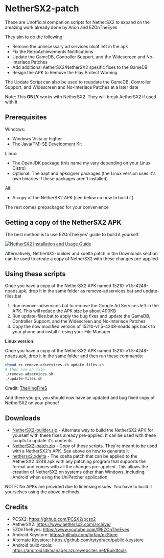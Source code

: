 # NetherSX2-patch
These are Unofficial companion scripts for NetherSX2 to expand on the amazing work already done by Anon and EZOnTheEyes

They aim to do the following:
* Remove the unnecessary ad services bloat left in the apk
* Fix the RetroAchievements Notifications
* Update the GameDB, Controller Support, and the Widescreen and No-Interlace Patches
* Add additional AetherSX2/NetherSX2 spesific fixes to the GameDB
* Resign the APK to Remove the Play Protect Warning

The Update Script can also be used to reupdate the GameDB, Controller Support, and Widescreen and No-Interlace Patches at a later date

Note: This **ONLY** works with NetherSX2. They will break AetherSX2 if used with it

## Prerequisites
Windows:
* Windows Vista or higher
* [The Java(TM) SE Development Kit](https://www.oracle.com/java/technologies/downloads/#jdk20-windows)

Linux:
* The OpenJDK package (this name my vary depending on your Linux Distro)
* Optional: The aapt and apksigner packages (the Linux version uses it's own binaries if these packages aren't installed)

All:
* A copy of the NetherSX2 APK (see below on how to build it)

The rest comes prepackaged for your convenience

## Getting a copy of the NetherSX2 APK
The best method is to use EZOnTheEyes' guide to build it yourself:

[![NetherSX2 Installation and Usage Guide](http://img.youtube.com/vi/2y3uRlYq4SY/0.jpg)](http://www.youtube.com/watch?v=2y3uRlYq4SY)

Alternatively, NetherSX2-builder and xdelta patch in the Downloads section can be used to create a copy of NetherSX2 with these changes pre-applied 

## Using these scripts
Once you have a copy of the NetherSX2 APK named 15210-v1.5-4248-noads.apk, drop it in the same folder as remove-adservices.bat and update-files.bat
1. Run remove-adservices.bat to remove the Google Ad Services left in the APK. This will reduce the APK size by about 400KB 
2. Run update-files.bat to apply the bug fixes and update the GameDB, Controller Support, and the Widescreen and No-Interlace Patches
3. Copy the now modified version of 15210-v1.5-4248-noads.apk back to your phone and install it using your File Manager

**Linux version:**

Once you have a copy of the NetherSX2 APK named 15210-v1.5-4248-noads.apk, drop it in the same folder and then run these commands:
```bash
chmod +x remove-adservices.sh update-files.sh
# then run sh file
./remove-adservices.sh
./update-files.sh
```
Credit: [TheKingFireS](https://github.com/TheKingFireS)

And there you go, you should now have an updated and bug fixed copy of NetherSX2 on your phone!

## Downloads
* [NetherSX2-builder.zip](https://github.com/Trixarian/NetherSX2-patch/releases/download/1.4/NetherSX2-builder.zip) - Alternate way to build the NetherSX2 APK for yourself with these fixes already pre-applied. It can be used with these scripts to update it's contents
* [NetherSX2-patch.zip](https://github.com/Trixarian/NetherSX2-patch/releases/download/1.4/NetherSX2-patch.zip) - Copy of these scripts. They're meant to be used with a NetherSX2's APK. See above on how to generate it
* [nethersx2.xdelta](https://github.com/Trixarian/NetherSX2-patch/releases/download/1.4/nethersx2.xdelta) - The xdelta patch that can be applied to the AetherSX2 4248 apk with any patching program that supports the format and comes with all the changes pre-applied. This allows the creation of NetherSX2 on systems other than Windows, including Android when using the UniPatcher application


NOTE: No APKs are provided due to licensing issues. You have to build it yourselves using the above methods

## Credits
* PCSX2: <https://github.com/PCSX2/pcsx2> 
* AetherSX2: <https://www.aethersx2.com/archive/> 
* EZOnTheEyes: <https://www.youtube.com/@EZOnTheEyes>
* Android Keystore: <https://github.com/jorfao/pkStore>
* Alternate Keystore: <https://github.com/tytydraco/public-keystore>
* Android build-tools: <https://androidsdkmanager.azurewebsites.net/Buildtools>
